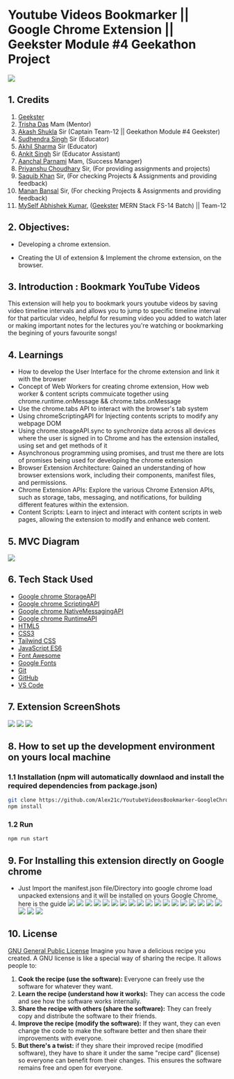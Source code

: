 # Youtube Videos Bookmarker || Google Chrome Extension || Geekster Module #4 Geekathon Project
![](Screenshots/posterImage.png)

## 1. Credits
1. [Geekster](https://www.geekster.in/)
2. [Trisha Das](https://www.linkedin.com/in/trisha-das1308/) Mam (Mentor)
3. [Akash Shukla](https://www.linkedin.com/in/akash-shukla-937a23162/) Sir (Captain Team-12 || Geekathon Module #4 Geekster)
4. [Sudhendra Singh](https://www.linkedin.com/in/sudhendra-singh-168831130/) Sir (Educator)
5. [Akhil Sharma](https://www.linkedin.com/in/akhil-sh06/) Sir (Educator)
6. [Ankit Singh](https://www.linkedin.com/in/asingh88029/) Sir (Educator Assistant)
7. [Aanchal Parnami](https://www.geekster.in/) Mam, (Success Manager)
8. [Priyanshu Choudhary](https://www.linkedin.com/in/priyanshuchoudhary/) Sir, (For providing assignments and projects)
9. [Saquib Khan](https://www.geekster.in/) Sir, (For checking Projects & Assignments and providing feedback)
10. [Manan Bansal](https://www.geekster.in/) Sir, (For checking Projects & Assignments and providing feedback)
11. [MySelf Abhishek Kumar](https://www.linkedin.com/in/alex21c/), ([Geekster](https://geekster.in/) MERN Stack FS-14 Batch) || Team-12

## 2. Objectives:
+ Developing a chrome extension.
- Creating the UI of extension & Implement the chrome extension, on the browser.

## 3. Introduction : Bookmark YouTube Videos
This extension will help you to bookmark yours youtube videos by saving video timeline intervals and allows you to jump to specific timeline interval for that particular video, helpful for resuming video you added to watch later or making important notes for the lectures you're watching or bookmarking the begining of yours favourite songs!

## 4. Learnings
+ How to develop the User Interface for the chrome extension and link it with the browser 
+ Concept of Web Workers for creating chrome extension, How web worker & content scripts commuicate together using chrome.runtime.onMessage && chrome.tabs.onMessage
+ Use the chrome.tabs API to interact with the browser's tab system
+ Using chromeScriptingAPI for Injecting contents scripts to modify any webpage DOM
+ Using chrome.stoageAPI.sync to synchronize data across all devices where the user is signed in to Chrome and has the extension installed, using set and get methods of it
+ Asynchronous programming using promises, and trust me there are lots of promises being used for developing the chrome extension
+ Browser Extension Architecture: Gained an understanding of how browser extensions work, including their components, manifest files, and permissions.
+ Chrome Extension APIs: Explore the various Chrome Extension APIs, such as storage, tabs, messaging, and notifications, for building different features within the extension.
+ Content Scripts: Learn to inject and interact with content scripts in web pages, allowing the extension to modify and enhance web content.

## 5. MVC Diagram
![](MVC/MVCDiagram.png)

## 6. Tech Stack Used
+ [Google chrome StorageAPI](https://developer.chrome.com/docs/extensions/reference/api/storage)
+ [Google chrome ScriptingAPI](https://developer.chrome.com/docs/extensions/reference/api/scripting)
+ [Google chrome NativeMessagingAPI](https://developer.chrome.com/docs/extensions/reference/api/tabs)
+ [Google chrome RuntimeAPI](https://developer.chrome.com/docs/extensions/reference/api/runtime)
+ [HTML5](https://en.wikipedia.org/wiki/HTML5)
+ [CSS3](https://en.wikipedia.org/wiki/CSS)
+ [Tailwind CSS](https://tailwindcss.com/)
+ [JavaScript ES6](https://en.wikipedia.org/wiki/JavaScript)
+ [Font Awesome](https://fontawesome.com/icons)
+ [Google Fonts](https://fonts.google.com/)
+ [Git](https://en.wikipedia.org/wiki/Git)
+ [GitHub](https://github.com/)
+ [VS Code](https://code.visualstudio.com/)


## 7. Extension ScreenShots
![](Screenshots/1-non-youtube-website.png)
![](Screenshots/2.addBookmarkControl.png)
![](Screenshots/3.ExtensionWithBookmarks.png)


## 8. How to set up the development environment on yours local machine
### 1.1 Installation (npm will automatically downlaod and install the required dependencies from package.json)
```bash
git clone https://github.com/Alex21c/YoutubeVideosBookmarker-GoogleChromeExtension-GeeksterModule4GeekathonProject.git 
npm install 
```

### 1.2 Run 
```bash
npm run start
```

## 9. For Installing this extension directly on Google chrome
+ Just Import the manifest.json file/Directory into google chrome load unpacked extensions and it will be installed on yours Google Chrome, here is the guide
![](Screenshots/InstallationOnChrome/step-1-open-google-chrome.png)
![](Screenshots/InstallationOnChrome/step-2-choose-manage-extensions.png)
![](Screenshots/InstallationOnChrome/step-3-copying-repo-dir-path.png)
![](Screenshots/InstallationOnChrome/step-4-choose-load-unpacked-extensions.png)
![](Screenshots/InstallationOnChrome/step-5-extension-installed-successfully.png)
![](Screenshots/InstallationOnChrome/step-6-pin-the-extension-for-quick-access.png)
![](Screenshots/InstallationOnChrome/step-7-click-on-the-extension-icon.png)
![](Screenshots/InstallationOnChrome/step-8-open-any-random-youtube-video-of-yours-choice.png)
![](Screenshots/InstallationOnChrome/step-9-click-on-the-extension-bookmark-button.png)
![](Screenshots/InstallationOnChrome/step-10-click-on-the-extension-button-and-notice-the-timestamp-bookmark.png)
![](Screenshots/InstallationOnChrome/step-11-navigate-video-and-mark-another-book-mark.png)
![](Screenshots/InstallationOnChrome/step-12-notice-two-bookmakrs-added.png)
![](Screenshots/InstallationOnChrome/step-13-one-more-bookmark-add.png)
![](Screenshots/InstallationOnChrome/step-14-notice-all-three-bookmarks.png)
![](Screenshots/InstallationOnChrome/step-15-click-on-bookmark-2nd.png)
![](Screenshots/InstallationOnChrome/step-16-jumping-to-first-bookmark.png)
![](Screenshots/InstallationOnChrome/step-17-deleting-third-bookmark.png)
![](Screenshots/InstallationOnChrome/step-18-notice-third-bookmark-deleted.png)
![](Screenshots/InstallationOnChrome/step-19-notice-all-bookmarks-deleted.png)
![](Screenshots/InstallationOnChrome/step-20-removing-extension.png)
![](Screenshots/InstallationOnChrome/step-21-make-a-wish-for-my-financial-freedom.png)

## 10. License
[GNU General Public License](https://en.wikipedia.org/wiki/GNU_General_Public_License)
Imagine you have a delicious recipe you created. A GNU license is like a special way of sharing the recipe. It allows people to:
1. **Cook the recipe (use the software):** Everyone can freely use the software for whatever they want.
2. **Learn the recipe (understand how it works):** They can access the code and see how the software works internally.
3. **Share the recipe with others (share the software):** They can freely copy and distribute the software to their friends.
4. **Improve the recipe (modify the software):** If they want, they can even change the code to make the software better and then share their improvements with everyone.
5. **But there's a twist:** if they share their improved recipe (modified software), they have to share it under the same "recipe card" (license) so everyone can benefit from their changes. This ensures the software remains free and open for everyone.
